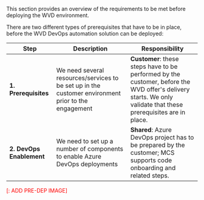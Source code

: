 This section provides an overview of the requirements to be met before deploying the WVD environment.

There are two different types of prerequisites that have to be in place, before the WVD DevOps automation solution can be deployed:

| Step | Description  | Responsibility |
|--|--|--|
| **1. Prerequisites** | We need several resources/services to be set up in the customer environment prior to the engagement| **Customer**: these steps have to be performed by the customer, before the WVD offer's delivery starts. We only validate that these prerequisites are in place.|
| **2. DevOps Enablement** | We need to set up a number of components to enable Azure DevOps deployments | **Shared**: Azure DevOps project has to be prepared by the customer; MCS supports code onboarding and related steps.  |


<span style="color:red">[<TODO>: ADD PRE-DEP IMAGE]</span>